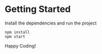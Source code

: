 # Getting Started
Install the dependencies and run the project
```
npm install
npm start
```


Happy Coding!